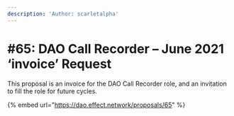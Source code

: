 ```yaml
---
description: 'Author: scarletalpha'
---
```


# #65: DAO Call Recorder – June 2021 ‘invoice’ Request

This proposal is an invoice for the DAO Call Recorder role, and an invitation to fill the role for future cycles.

{% embed url="https://dao.effect.network/proposals/65" %}

